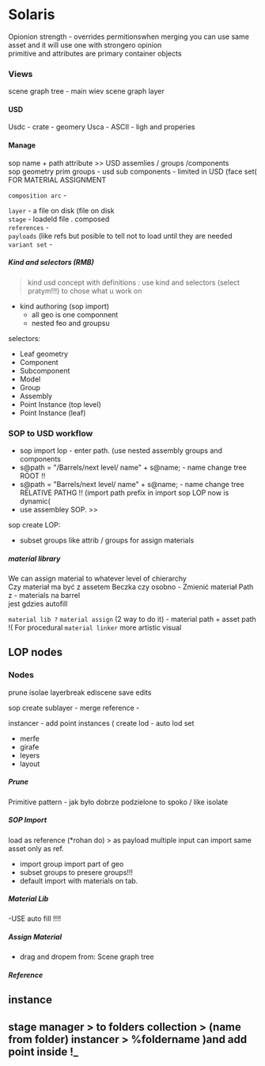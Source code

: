 # Solaris

Opionion strength - overrides permitionswhen merging you can use same asset and it will use one with strongero opinion  
primitive and attributes are primary container objects


### Views

scene graph tree - main wiev
scene graph layer


#### USD
Usdc - crate - geomery
Usca - ASCII - ligh and properies


#### Manage
sop name + path attribute >> USD assemlies / groups /components   
sop geometry prim groups  - usd sub components - limited in USD (face set( FOR MATERIAL ASSIGNMENT   

`composition arc` -

`layer` - a file on disk (file on disk  
`stage` - loadeld file . composed  
`references` -  
`payloads` (like refs but posible to tell not to load until they are needed  
`variant set` -  


##### Kind and selectors (RMB)

>kind usd concept with definitions :  use kind and selectors (select pratym!!!) to chose what u work on

- kind authoring (sop import)
   - all geo is one componnent
   - nested feo and groupsu

selectors:
- Leaf geometry
- Component
- Subcomponent
- Model
- Group
- Assembly
- Point Instance (top level)
- Point Instance (leaf)

### SOP to USD workflow

- sop import lop - enter path. (use nested assembly groups and components
- s@path = "/Barrels/next level/ name" + s@name; -  name change tree  ROOT !!
- s@path = "Barrels/next level/ name" + s@name; -  name change tree   RELATIVE PATHG !! (import path prefix in import sop LOP  now is dynamic(
- use assembley SOP. >>

sop create LOP:
- subset groups like attrib / groups for assign materials

#####  material library
We can assign material to whatever level of chierarchy  
Czy materiał ma być z assetem Beczka czy osobno  - Zmienić materiał Path z - materials na barrel  
jest gdzies autofill  

`material lib ?`
`material assign` (2 way to do it) - material path + asset path  !( For procedural
`material linker`  more artistic  visual

## LOP nodes
### Nodes

prune isolae
layerbreak
ediscene
save edits

sop create
sublayer - merge
reference -

instancer - add point instances (
create lod - auto lod set


- merfe
- girafe
- leyers
- layout

##### Prune
Primitive pattern - jak było dobrze podzielone to spoko  / like isolate



##### SOP Import
load as reference (*rohan do) > as payload  multiple input can import same asset only as ref.  
- import group import part of geo
- subset groups to presere groups!!!
- default import with materials on tab.

##### Material Lib
-USE  auto fill !!!!

##### Assign Material
- drag and dropem from:  Scene graph tree


##### Reference



instance
----
stage manager > to folders
collection >  (name from folder)
instancer > %foldername )and add point inside !_
-----
